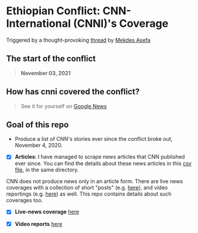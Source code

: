 # **Ethiopian Conflict: CNN-International (CNNI)'s Coverage**

Triggered by a thought-provoking [thread](https://twitter.com/mekdes_asefa/status/1439266110679965708) by [Mekdes Asefa](https://twitter.com/mekdes_asefa)

## The start of the conflict
> **November 03, 2021** 

## How has cnni covered the conflict? 

> See it for yourself on [Google News](https://google.com/search?q=site:https://cnn.com+after:2020-11-02+"Ethiopia"+AND+"Tigray"+-"Covid"+-"Nile"+&tbm=nws+&lr=lang_en+tbs=sbd:1+)

## Goal of this repo

* Produce a list of CNN's stories ever since the conflict broke out, November 4, 2020. 


* [x] **Articles**: 
    I have managed to scrape news articles that CNN published ever since. You can find the details about these news articles in this [csv file](articles-meta.csv), in the same directory. 

CNN does not produce news only in an article form. There are live news coverages with a collection of short "posts" (e.g. [here](https://edition.cnn.com/africa/live-news/ethiopia-conflict-updates-11-5-intl/index.html)), and video reportings (e.g. [here](https://edition.cnn.com/videos/world/2021/06/13/ethiopia-famine-thousands-facing-starvation-busari-lklv-nr-intl-vpx.cnn)) as well. This repo contains details about such coverages too. 

* [x] **Live-news coverage** [here](live-news-articles.csv)

* [x] **Video reports** [here](video-reports.csv)






